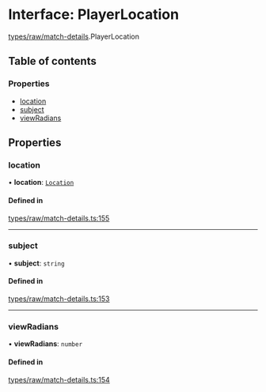 # Interface: PlayerLocation

[types/raw/match-details](../modules/types_raw_match_details.md).PlayerLocation

## Table of contents

### Properties

- [location](types_raw_match_details.PlayerLocation.md#location)
- [subject](types_raw_match_details.PlayerLocation.md#subject)
- [viewRadians](types_raw_match_details.PlayerLocation.md#viewradians)

## Properties

### location

• **location**: [`Location`](types_raw_match_details.Location.md)

#### Defined in

[types/raw/match-details.ts:155](https://github.com/jameslinimk/unofficial-valorant-api/blob/1def087/package/src/types/raw/match-details.ts#L155)

___

### subject

• **subject**: `string`

#### Defined in

[types/raw/match-details.ts:153](https://github.com/jameslinimk/unofficial-valorant-api/blob/1def087/package/src/types/raw/match-details.ts#L153)

___

### viewRadians

• **viewRadians**: `number`

#### Defined in

[types/raw/match-details.ts:154](https://github.com/jameslinimk/unofficial-valorant-api/blob/1def087/package/src/types/raw/match-details.ts#L154)

